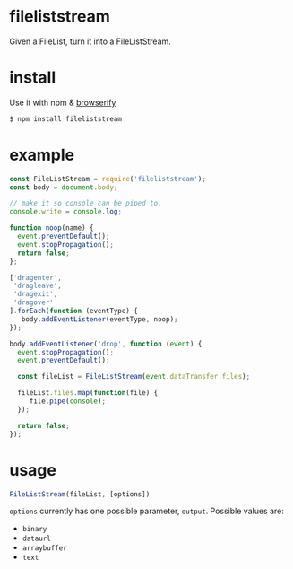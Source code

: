 # fileliststream

Given a FileList, turn it into a FileListStream.

# install

Use it with npm & [browserify](/substack/node-browserify)

```bash
$ npm install fileliststream
```

# example
```js
const FileListStream = require('fileliststream');
const body = document.body;

// make it so console can be piped to.
console.write = console.log;

function noop(name) {
  event.preventDefault();
  event.stopPropagation();
  return false;
};

['dragenter',
 'dragleave',
 'dragexit',
 'dragover'
].forEach(function (eventType) {
   body.addEventListener(eventType, noop);
});

body.addEventListener('drop', function (event) {
  event.stopPropagation();
  event.preventDefault();

  const fileList = FileListStream(event.dataTransfer.files);

  fileList.files.map(function(file) {
     file.pipe(console);
  });

  return false;
});
```

# usage

```js
FileListStream(fileList, [options])
```

`options` currently has one possible parameter, `output`. Possible values are:

* `binary` <default>
* `dataurl`
* `arraybuffer`
* `text`
